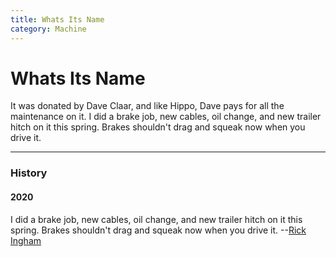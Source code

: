 ```yaml
---
title: Whats Its Name
category: Machine
---
```

# Whats Its Name

It was donated by Dave Claar, and like Hippo, Dave pays for all the maintenance on it. I did a brake job, new cables, oil change, and new trailer hitch on it this spring. Brakes shouldn't drag and squeak now when you drive it.

---
### History
#### 2020

I did a brake job, new cables, oil change, and new trailer hitch on it this spring. Brakes shouldn't drag and squeak now when you drive it. --[Rick Ingham](Rick-Ingham)